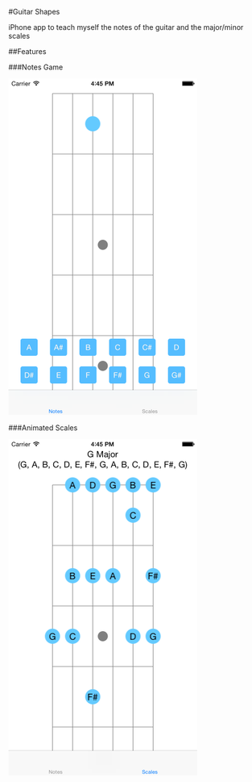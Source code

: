 #Guitar Shapes

iPhone app to teach myself the notes of the guitar and the major/minor scales

##Features

###Notes Game

![Guess Notes Game](/docs/images/note.png?raw=true)

###Animated Scales

![Animated scales](/docs/images/scale.png?raw=true)
